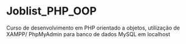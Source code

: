# Joblist_PHP_OOP
Curso de desenvolvimento em PHP orientado a objetos, utilização de XAMPP/ PhpMyAdmin para banco de dados MySQL em localhost
